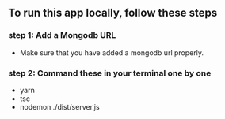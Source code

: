 ## To run this app locally, follow these steps

### step 1: Add a Mongodb URL

- Make sure that you have added a mongodb url properly.

### step 2: Command these in your terminal one by one

- yarn
- tsc
- nodemon ./dist/server.js
